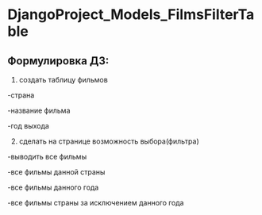 # DjangoProject_Models_FilmsFilterTable
## Формулировка ДЗ:

1. создать таблицу фильмов
   
-страна

-название фильма

-год выхода

2. сделать на странице возможность выбора(фильтра)
   
-выводить все фильмы

-все фильмы данной страны

-все фильмы данного года

-все фильмы страны за исключением данного года
